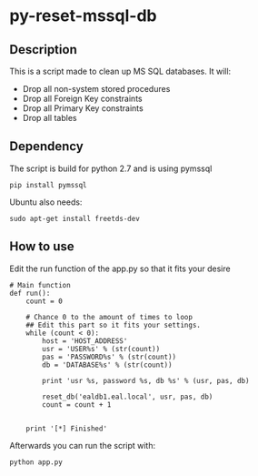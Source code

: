 # py-reset-mssql-db

## Description
This is a script made to clean up MS SQL databases.
It will:
* Drop all non-system stored procedures
* Drop all Foreign Key constraints
* Drop all Primary Key constraints
* Drop all tables

## Dependency
The script is build for python 2.7 and is using pymssql

``` pip install pymssql ```

Ubuntu also needs:

``` sudo apt-get install freetds-dev ```

## How to use
Edit the run function of the app.py so that it fits your desire

```
# Main function
def run():
    count = 0

    # Chance 0 to the amount of times to loop
	## Edit this part so it fits your settings.
    while (count < 0):
        host = 'HOST_ADDRESS'
        usr = 'USER%s' % (str(count))
        pas = 'PASSWORD%s' % (str(count))
        db = 'DATABASE%s' % (str(count))
		
        print 'usr %s, password %s, db %s' % (usr, pas, db)
		
        reset_db('ealdb1.eal.local', usr, pas, db)
        count = count + 1
		

    print '[*] Finished'

```

Afterwards you can run the script with:
```
python app.py
```
